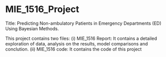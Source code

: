 # MIE_1516_Project
Title: Predicting Non-ambulatory Patients in Emergency Departments (ED) Using Bayesian Methods.

This project contains two files:
(i) MIE_1516 Report: It contains a detailed exploration of data, analysis on the results, model comparisons and conclution.
(ii) MIE_1516 code: It contains the code of this project
